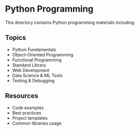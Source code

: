 # Python Programming

This directory contains Python programming materials including:

## Topics
- Python Fundamentals
- Object-Oriented Programming
- Functional Programming
- Standard Library
- Web Development
- Data Science & ML Tools
- Testing & Debugging

## Resources
- Code examples
- Best practices
- Project templates
- Common libraries usage
